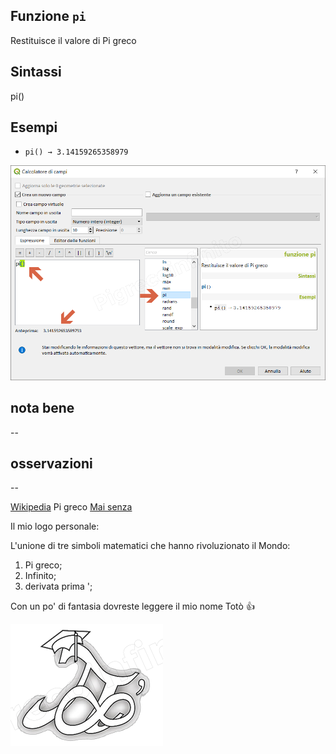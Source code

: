 ## Funzione `pi`

Restituisce il valore di Pi greco

## Sintassi

pi()

## Esempi

* `pi() → 3.14159265358979`

![](/img/matematica/pi/pi1.png)

## nota bene

--

## osservazioni

--

[Wikipedia](https://it.wikipedia.org/wiki/Pi_greco) Pi greco
[Mai senza](https://www.focus.it/scienza/scienze/ecco-perche-non-possiamo-fare-a-meno-del-pi-greco)

Il mio logo personale:

L'unione di tre simboli matematici che hanno rivoluzionato il Mondo:

1. Pi greco;
2. Infinito;
3. derivata prima ';

Con un po' di fantasia dovreste leggere il mio nome Totò :+1:

![](/img/logo_pi.png)